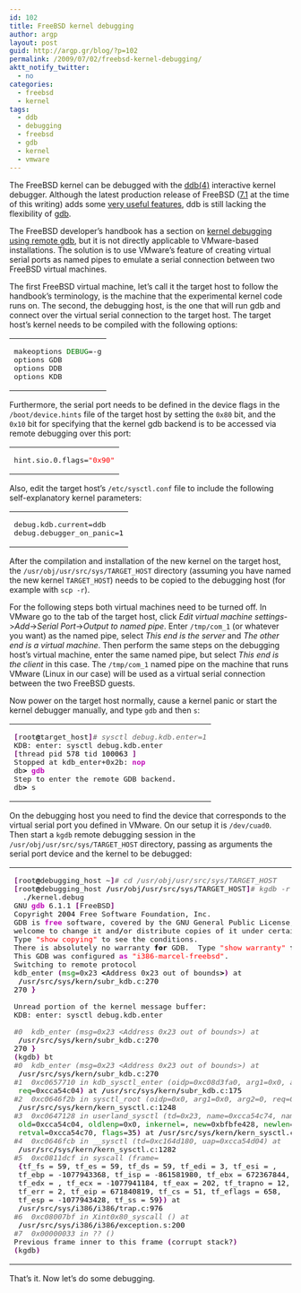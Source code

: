 ```yaml
---
id: 102
title: FreeBSD kernel debugging
author: argp
layout: post
guid: http://argp.gr/blog/?p=102
permalink: /2009/07/02/freebsd-kernel-debugging/
aktt_notify_twitter:
  - no
categories:
  - freebsd
  - kernel
tags:
  - ddb
  - debugging
  - freebsd
  - gdb
  - kernel
  - vmware
---
```

The FreeBSD kernel can be debugged with the <a href="http://www.freebsd.org/cgi/man.cgi?query=ddb&#038;sektion=4&#038;apropos=0&#038;manpath=FreeBSD+7.1-RELEASE" target="blank">ddb(4)</a> interactive kernel debugger. Although the latest production release of FreeBSD (<a href="http://www.freebsd.org/releases/7.1R/announce.html" target="blank">7.1</a> at the time of this writing) adds some <a href="http://www.freebsd.org/cgi/man.cgi?query=ddb&#038;apropos=0&#038;sektion=0&#038;manpath=FreeBSD+7.1-RELEASE" target="blank">very useful features</a>, ddb is still lacking the flexibility of <a href="http://www.gnu.org/software/gdb/" target="blank">gdb</a>.

The FreeBSD developer&#8217;s handbook has a section on <a href="http://www.freebsd.org/doc/en_US.ISO8859-1/books/developers-handbook/kerneldebug-online-gdb.html" target="blank">kernel debugging using remote gdb</a>, but it is not directly applicable to VMware-based installations. The solution is to use VMware&#8217;s feature of creating virtual serial ports as named pipes to emulate a serial connection between two FreeBSD virtual machines.

The first FreeBSD virtual machine, let&#8217;s call it the target host to follow the handbook&#8217;s terminology, is the machine that the experimental kernel code runs on. The second, the debugging host, is the one that will run gdb and connect over the virtual serial connection to the target host. The target host&#8217;s kernel needs to be compiled with the following options:

<div class="wp_syntax">
  <table>
    <tr>
      <td class="code">
        <pre class="bash" style="font-family:monospace;">makeoptions <span style="color: #007800;">DEBUG</span>=-g
options GDB
options DDB
options KDB</pre>
      </td>
    </tr>
  </table>
</div>

Furthermore, the serial port needs to be defined in the device flags in the `/boot/device.hints` file of the target host by setting the `0x80` bit, and the `0x10` bit for specifying that the kernel gdb backend is to be accessed via remote debugging over this port:

<div class="wp_syntax">
  <table>
    <tr>
      <td class="code">
        <pre class="bash" style="font-family:monospace;">hint.sio.0.flags=<span style="color: #ff0000;">"0x90"</span></pre>
      </td>
    </tr>
  </table>
</div>

Also, edit the target host&#8217;s `/etc/sysctl.conf` file to include the following self-explanatory kernel parameters:

<div class="wp_syntax">
  <table>
    <tr>
      <td class="code">
        <pre class="bash" style="font-family:monospace;">debug.kdb.current=ddb
debug.debugger_on_panic=<span style="color: #000000;">1</span></pre>
      </td>
    </tr>
  </table>
</div>

After the compilation and installation of the new kernel on the target host, the `/usr/obj/usr/src/sys/TARGET_HOST` directory (assuming you have named the new kernel `TARGET_HOST`) needs to be copied to the debugging host (for example with `scp -r`).

For the following steps both virtual machines need to be turned off. In VMware go to the tab of the target host, click *Edit virtual machine settings*->*Add*->*Serial Port*->*Output to named pipe*. Enter `/tmp/com_1` (or whatever you want) as the named pipe, select *This end is the server* and *The other end is a virtual machine*. Then perform the same steps on the debugging host&#8217;s virtual machine, enter the same named pipe, but select *This end is the client* in this case. The `/tmp/com_1` named pipe on the machine that runs VMware (Linux in our case) will be used as a virtual serial connection between the two FreeBSD guests.

Now power on the target host normally, cause a kernel panic or start the kernel debugger manually, and type `gdb` and then `s`:

<div class="wp_syntax">
  <table>
    <tr>
      <td class="code">
        <pre class="bash" style="font-family:monospace;"><span style="color: #7a0874; font-weight: bold;">&#91;</span>root<span style="color: #000000; font-weight: bold;">@</span>target_host<span style="color: #7a0874; font-weight: bold;">&#93;</span><span style="color: #666666; font-style: italic;"># sysctl debug.kdb.enter=1</span>
KDB: enter: sysctl debug.kdb.enter
<span style="color: #7a0874; font-weight: bold;">&#91;</span>thread pid <span style="color: #000000;">578</span> tid <span style="color: #000000;">100063</span> <span style="color: #7a0874; font-weight: bold;">&#93;</span>
Stopped at kdb_enter+0x2b: <span style="color: #c20cb9; font-weight: bold;">nop</span>
db<span style="color: #000000; font-weight: bold;">&gt;</span> <span style="color: #c20cb9; font-weight: bold;">gdb</span>
Step to enter the remote GDB backend.
db<span style="color: #000000; font-weight: bold;">&gt;</span> s</pre>
      </td>
    </tr>
  </table>
</div>

On the debugging host you need to find the device that corresponds to the virtual serial port you defined in VMware. On our setup it is `/dev/cuad0`. Then start a `kgdb` remote debugging session in the `/usr/obj/usr/src/sys/TARGET_HOST` directory, passing as arguments the serial port device and the kernel to be debugged:

<div class="wp_syntax">
  <table>
    <tr>
      <td class="code">
        <pre class="bash" style="font-family:monospace;"><span style="color: #7a0874; font-weight: bold;">&#91;</span>root<span style="color: #000000; font-weight: bold;">@</span>debugging_host ~<span style="color: #7a0874; font-weight: bold;">&#93;</span><span style="color: #666666; font-style: italic;"># cd /usr/obj/usr/src/sys/TARGET_HOST</span>
<span style="color: #7a0874; font-weight: bold;">&#91;</span>root<span style="color: #000000; font-weight: bold;">@</span>debugging_host <span style="color: #000000; font-weight: bold;">/</span>usr<span style="color: #000000; font-weight: bold;">/</span>obj<span style="color: #000000; font-weight: bold;">/</span>usr<span style="color: #000000; font-weight: bold;">/</span>src<span style="color: #000000; font-weight: bold;">/</span>sys<span style="color: #000000; font-weight: bold;">/</span>TARGET_HOST<span style="color: #7a0874; font-weight: bold;">&#93;</span><span style="color: #666666; font-style: italic;"># kgdb -r /dev/cuad0 \</span>
  .<span style="color: #000000; font-weight: bold;">/</span>kernel.debug
GNU <span style="color: #c20cb9; font-weight: bold;">gdb</span> 6.1.1 <span style="color: #7a0874; font-weight: bold;">&#91;</span>FreeBSD<span style="color: #7a0874; font-weight: bold;">&#93;</span>
Copyright <span style="color: #000000;">2004</span> Free Software Foundation, Inc.
GDB is <span style="color: #c20cb9; font-weight: bold;">free</span> software, covered by the GNU General Public License, and you are
welcome to change it and<span style="color: #000000; font-weight: bold;">/</span>or distribute copies of it under certain conditions.
Type <span style="color: #ff0000;">"show copying"</span> to see the conditions.
There is absolutely no warranty <span style="color: #000000; font-weight: bold;">for</span> GDB.  Type <span style="color: #ff0000;">"show warranty"</span> <span style="color: #000000; font-weight: bold;">for</span> details.
This GDB was configured <span style="color: #c20cb9; font-weight: bold;">as</span> <span style="color: #ff0000;">"i386-marcel-freebsd"</span>.
Switching to remote protocol
kdb_enter <span style="color: #7a0874; font-weight: bold;">&#40;</span><span style="color: #007800;">msg</span>=0x23 <span style="color: #000000; font-weight: bold;">&lt;</span>Address 0x23 out of bounds<span style="color: #000000; font-weight: bold;">&gt;</span><span style="color: #7a0874; font-weight: bold;">&#41;</span> at
 <span style="color: #000000; font-weight: bold;">/</span>usr<span style="color: #000000; font-weight: bold;">/</span>src<span style="color: #000000; font-weight: bold;">/</span>sys<span style="color: #000000; font-weight: bold;">/</span>kern<span style="color: #000000; font-weight: bold;">/</span>subr_kdb.c:<span style="color: #000000;">270</span>
<span style="color: #000000;">270</span> <span style="color: #7a0874; font-weight: bold;">&#125;</span>
&nbsp;
Unread portion of the kernel message buffer:
KDB: enter: sysctl debug.kdb.enter
&nbsp;
<span style="color: #666666; font-style: italic;">#0  kdb_enter (msg=0x23 &lt;Address 0x23 out of bounds&gt;) at</span>
 <span style="color: #000000; font-weight: bold;">/</span>usr<span style="color: #000000; font-weight: bold;">/</span>src<span style="color: #000000; font-weight: bold;">/</span>sys<span style="color: #000000; font-weight: bold;">/</span>kern<span style="color: #000000; font-weight: bold;">/</span>subr_kdb.c:<span style="color: #000000;">270</span>
<span style="color: #000000;">270</span> <span style="color: #7a0874; font-weight: bold;">&#125;</span>
<span style="color: #7a0874; font-weight: bold;">&#40;</span>kgdb<span style="color: #7a0874; font-weight: bold;">&#41;</span> bt
<span style="color: #666666; font-style: italic;">#0  kdb_enter (msg=0x23 &lt;Address 0x23 out of bounds&gt;) at</span>
 <span style="color: #000000; font-weight: bold;">/</span>usr<span style="color: #000000; font-weight: bold;">/</span>src<span style="color: #000000; font-weight: bold;">/</span>sys<span style="color: #000000; font-weight: bold;">/</span>kern<span style="color: #000000; font-weight: bold;">/</span>subr_kdb.c:<span style="color: #000000;">270</span>
<span style="color: #666666; font-style: italic;">#1  0xc0657710 in kdb_sysctl_enter (oidp=0xc08d3fa0, arg1=0x0, arg2=0,</span>
 <span style="color: #007800;">req</span>=0xcca54c04<span style="color: #7a0874; font-weight: bold;">&#41;</span> at <span style="color: #000000; font-weight: bold;">/</span>usr<span style="color: #000000; font-weight: bold;">/</span>src<span style="color: #000000; font-weight: bold;">/</span>sys<span style="color: #000000; font-weight: bold;">/</span>kern<span style="color: #000000; font-weight: bold;">/</span>subr_kdb.c:<span style="color: #000000;">175</span>
<span style="color: #666666; font-style: italic;">#2  0xc0646f2b in sysctl_root (oidp=0x0, arg1=0x0, arg2=0, req=0xcca54c04) at</span>
 <span style="color: #000000; font-weight: bold;">/</span>usr<span style="color: #000000; font-weight: bold;">/</span>src<span style="color: #000000; font-weight: bold;">/</span>sys<span style="color: #000000; font-weight: bold;">/</span>kern<span style="color: #000000; font-weight: bold;">/</span>kern_sysctl.c:<span style="color: #000000;">1248</span>
<span style="color: #666666; font-style: italic;">#3  0xc0647128 in userland_sysctl (td=0x23, name=0xcca54c74, namelen=3,</span>
 <span style="color: #007800;">old</span>=0xcca54c04, <span style="color: #007800;">oldlenp</span>=0x0, <span style="color: #007800;">inkernel</span>=<span style="color: #000000;"></span>, <span style="color: #007800;">new</span>=0xbfbfe428, <span style="color: #007800;">newlen</span>=<span style="color: #000000;">35</span>,
 <span style="color: #007800;">retval</span>=0xcca54c70, <span style="color: #007800;">flags</span>=<span style="color: #000000;">35</span><span style="color: #7a0874; font-weight: bold;">&#41;</span> at <span style="color: #000000; font-weight: bold;">/</span>usr<span style="color: #000000; font-weight: bold;">/</span>src<span style="color: #000000; font-weight: bold;">/</span>sys<span style="color: #000000; font-weight: bold;">/</span>kern<span style="color: #000000; font-weight: bold;">/</span>kern_sysctl.c:<span style="color: #000000;">1347</span>
<span style="color: #666666; font-style: italic;">#4  0xc0646fcb in __sysctl (td=0xc164d180, uap=0xcca54d04) at</span>
 <span style="color: #000000; font-weight: bold;">/</span>usr<span style="color: #000000; font-weight: bold;">/</span>src<span style="color: #000000; font-weight: bold;">/</span>sys<span style="color: #000000; font-weight: bold;">/</span>kern<span style="color: #000000; font-weight: bold;">/</span>kern_sysctl.c:<span style="color: #000000;">1282</span>
<span style="color: #666666; font-style: italic;">#5  0xc0811dcf in syscall (frame=</span>
 <span style="color: #7a0874; font-weight: bold;">&#123;</span>tf_fs = <span style="color: #000000;">59</span>, tf_es = <span style="color: #000000;">59</span>, tf_ds = <span style="color: #000000;">59</span>, tf_edi = <span style="color: #000000;">3</span>, tf_esi = <span style="color: #000000;"></span>,
 tf_ebp = -<span style="color: #000000;">1077943368</span>, tf_isp = -<span style="color: #000000;">861581980</span>, tf_ebx = <span style="color: #000000;">672367844</span>,
 tf_edx = <span style="color: #000000;"></span>, tf_ecx = -<span style="color: #000000;">1077941184</span>, tf_eax = <span style="color: #000000;">202</span>, tf_trapno = <span style="color: #000000;">12</span>,
 tf_err = <span style="color: #000000;">2</span>, tf_eip = <span style="color: #000000;">671840819</span>, tf_cs = <span style="color: #000000;">51</span>, tf_eflags = <span style="color: #000000;">658</span>,
 tf_esp = -<span style="color: #000000;">1077943428</span>, tf_ss = <span style="color: #000000;">59</span><span style="color: #7a0874; font-weight: bold;">&#125;</span><span style="color: #7a0874; font-weight: bold;">&#41;</span> at
 <span style="color: #000000; font-weight: bold;">/</span>usr<span style="color: #000000; font-weight: bold;">/</span>src<span style="color: #000000; font-weight: bold;">/</span>sys<span style="color: #000000; font-weight: bold;">/</span>i386<span style="color: #000000; font-weight: bold;">/</span>i386<span style="color: #000000; font-weight: bold;">/</span>trap.c:<span style="color: #000000;">976</span>
<span style="color: #666666; font-style: italic;">#6  0xc08007bf in Xint0x80_syscall () at</span>
 <span style="color: #000000; font-weight: bold;">/</span>usr<span style="color: #000000; font-weight: bold;">/</span>src<span style="color: #000000; font-weight: bold;">/</span>sys<span style="color: #000000; font-weight: bold;">/</span>i386<span style="color: #000000; font-weight: bold;">/</span>i386<span style="color: #000000; font-weight: bold;">/</span>exception.s:<span style="color: #000000;">200</span>
<span style="color: #666666; font-style: italic;">#7  0x00000033 in ?? ()</span>
Previous frame inner to this frame <span style="color: #7a0874; font-weight: bold;">&#40;</span>corrupt stack?<span style="color: #7a0874; font-weight: bold;">&#41;</span>
<span style="color: #7a0874; font-weight: bold;">&#40;</span>kgdb<span style="color: #7a0874; font-weight: bold;">&#41;</span></pre>
      </td>
    </tr>
  </table>
</div>

That&#8217;s it. Now let&#8217;s do some debugging.